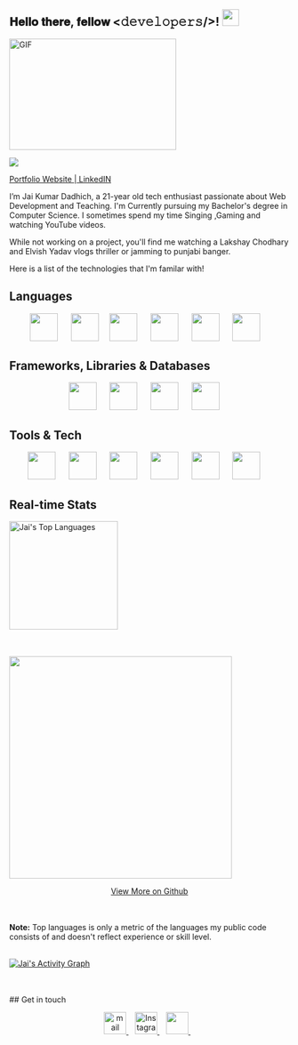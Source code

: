<div align="left">
<h2> 𝐇𝐞𝐥𝐥𝐨 𝐭𝐡𝐞𝐫𝐞, 𝐟𝐞𝐥𝐥𝐨𝐰 <𝚍𝚎𝚟𝚎𝚕𝚘𝚙𝚎𝚛𝚜/>! <img src="https://user-images.githubusercontent.com/42378118/110234147-e3259600-7f4e-11eb-95be-0c4047144dea.gif" width="30"></h2>
</div>
<img align="center" alt="GIF" height="200px" width="300px" src='https://github.com/abhisheknaiidu/abhisheknaiidu/blob/master/code.gif?raw=true' />

![](https://komarev.com/ghpvc/?username=coderRj42&color=brightgreen)

[Portfolio Website ](https://www.coderRj42.live)|[ LinkedIN](https://www.linkedin.com/in/jai05/)

I’m Jai Kumar Dadhich, a 21-year old tech enthusiast passionate about Web Development and Teaching. I'm Currently pursuing my Bachelor's degree in Computer Science. I sometimes spend my time Singing ,Gaming and watching YouTube videos. 

While not working on a project, you'll find me watching a Lakshay Chodhary and Elvish Yadav vlogs thriller or jamming to punjabi banger.

Here is a list of the technologies that I'm familar with! 
     
## Languages
<p align="center">
<img src="https://www.svgrepo.com/show/303480/c-logo.svg" height="50px">&nbsp;&nbsp;&nbsp;&nbsp;&nbsp;
<img src="https://www.svgrepo.com/show/303654/java-logo.svg" height="50px">&nbsp;&nbsp;&nbsp;&nbsp
<img src="https://www.svgrepo.com/show/349402/html5.svg" height="50px">&nbsp;&nbsp;&nbsp;&nbsp;&nbsp;
<img src="https://www.svgrepo.com/show/349330/css3.svg"  height="50px">&nbsp;&nbsp;&nbsp;&nbsp;&nbsp;
<img src="https://www.svgrepo.com/show/349419/javascript.svg" height="50px">&nbsp;&nbsp;&nbsp;&nbsp;&nbsp;
<img src="https://www.svgrepo.com/show/354180/php.svg" height="50px">&nbsp;&nbsp;&nbsp;&nbsp
</p>

## Frameworks, Libraries & Databases
<p align="center">
<img src="https://www.svgrepo.com/show/355190/reactjs.svg" height="50px">&nbsp;&nbsp;&nbsp;&nbsp;&nbsp;
<img src="https://www.svgrepo.com/show/349502/sass.svg" height="50px">&nbsp;&nbsp;&nbsp;&nbsp;&nbsp;
<img src="https://www.svgrepo.com/show/353498/bootstrap.svg" height="50px">&nbsp;&nbsp;&nbsp;&nbsp;&nbsp;
<img src="https://camo.githubusercontent.com/55c96f41fc5dba5af624827c4205fdb469978360e0554d081b71cab80d0b2e1d/687474703a2f2f7777772e6572696b61736c616e642e636f6d2f7374617469632f696d616765732f6d6f6e676f6f73652e706e67" height="50px">&nbsp;&nbsp;&nbsp;&nbsp;&nbsp;
</p>

## Tools & Tech
<p align="center">
<img src="https://www.svgrepo.com/show/373623/git.svg" height="50px">&nbsp;&nbsp;&nbsp;&nbsp;&nbsp;
<img src="https://www.svgrepo.com/show/312259/github.svg" height="50px">&nbsp;&nbsp;&nbsp;&nbsp;&nbsp;
<img src="https://www.svgrepo.com/show/349404/heroku.svg" height="50px">&nbsp;&nbsp;&nbsp;&nbsp;&nbsp;
<img src="https://seeklogo.com/images/C/canva-logo-B4BE25729A-seeklogo.com.png" height="50px">&nbsp;&nbsp;&nbsp;&nbsp;&nbsp;
<img src="https://www.svgrepo.com/show/353685/eclipse-icon.svg" height="50px">&nbsp;&nbsp;&nbsp;&nbsp;&nbsp;
<img src="https://img.icons8.com/color/452/microsoft-sql-server.png" height="50px">&nbsp;&nbsp;&nbsp;&nbsp;&nbsp;
</p>

## Real-time Stats
<p align = "center">
     
  <a href="https://github.com/coderRj42/github-readme-stats"><img alt="Jai's Top Languages" src="https://github-readme-stats.vercel.app/api/top-langs/?username=coderRj42&langs_count=8&count_private=true&layout=compact&theme=react&hide_border=true&bg_color=0D1117" style="height: 195px;"/></a>
  
  <br><br>
  <img src = "https://github-readme-streak-stats.herokuapp.com?user=coderRj42" width = 400>
</p>

 <p align="center">
    <a href="https://github.com/coderRj42?tab=repositories" target="_blank">View More on Github
    </a>
</p>
<br/>
  <br/>
  <b>Note:</b> Top languages is only a metric of the languages my public code consists of and doesn't reflect experience or skill level.
<br/>
<br/>

<a href="https://github.com/coderRj42/github-readme-activity-graph"><img alt="Jai's Activity Graph" src="https://activity-graph.herokuapp.com/graph?username=coderRj42&bg_color=0D1117&color=5BCDEC&line=5BCDEC&point=FFFFFF&hide_border=true" /></a>

<br/>
<br/>
## Get in touch
<p align="center">
    <a href="mailto:jaykumarksg05@gmail.com" target="_blank">
    <img src="https://www.svgrepo.com/show/223047/gmail.svg" height="40px" alt="mail"/>
    </a>&nbsp;&nbsp;
    <a href="https://www.instagram.com/__jaikumar81/" target="_blank">
    <img src="https://www.svgrepo.com/show/134478/instagram.svg" height="40px" alt="Instagram"/>
    </a>&nbsp;&nbsp;
    <a href="https://www.linkedin.com/in/jai05/" target="_blank">
    <img src="https://www.svgrepo.com/show/134579/linkedin.svg" height="40px"/>
    </a>&nbsp;&nbsp;
    </p>

<!---
coderRj42/coderRj42 is a ✨ special ✨ repository because its `README.md` (this file) appears on your GitHub profile.
You can click the Preview link to take a look at your changes.
--->
